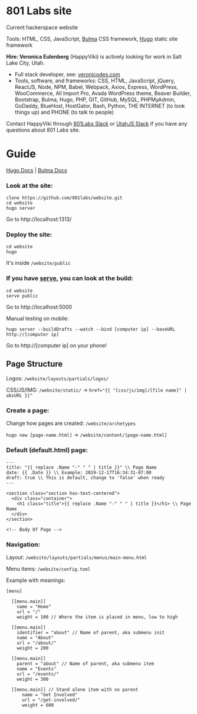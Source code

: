 # 801 Labs site
Current hackerspace website

Tools: HTML, CSS, JavaScript, [Bulma](https://bulma.io/) CSS framework, [Hugo](https://gohugo.io/) static site framework

__Hire: Veronica Eulenberg__ (HappyViki) is actively looking for work in Salt Lake City, Utah.
- Full stack developer, see: [veronicodes.com](https://veronicodes.com/)
- Tools, software, and frameworks: CSS, HTML, JavaScript, jQuery, ReactJS, Node, NPM, Babel, Webpack, Axios, Express, WordPress, WooCommerce, All Import Pro, Avada WordPress theme, Beaver Builder, Bootstrap, Bulma, Hugo, PHP, GIT, GitHub, MySQL, PHPMyAdmin, GoDaddy, BlueHost, HostGator, Bash, Python, THE INTERNET (to look things up) and PHONE (to talk to people)

Contact HappyViki through [801Labs Slack](https://801labs.slack.com/team/UPKSYNM6K) or [UtahJS Slack](https://utahjavascript.slack.com/team/UMGDK7RND) if you have any questions about 801 Labs site.

# Guide

[Hugo Docs](https://gohugo.io/documentation/) | [Bulma Docs](https://bulma.io/documentation/)

### Look at the site:
```
clone https://github.com/801labs/website.git
cd website
hugo server
```
Go to http://localhost:1313/

### Deploy the site:
```
cd website
hugo
```
It's inside `/website/public`

### If you have [serve](https://www.npmjs.com/package/serve), you can look at the build:
```
cd website
serve public
```
Go to http://localhost:5000

Manual testing on mobile:
```
hugo server --buildDrafts --watch --bind [computer ip] --baseURL http://[computer ip]
```
Go to http://[computer ip] on your phone!

## Page Structure

Logos: `/website/layouts/partials/logos/`

CSS/JS/IMG: `/website/static/` -> `href="{{ "[css/js/img]/[file name]" | absURL }}"`

### Create a page:

Change how pages are created: `/website/archetypes`

`hugo new [page-name.html]` -> `/website/content/[page-name.html]`

### Default (default.html) page:
```
---
title: "{{ replace .Name "-" " " | title }}" \\ Page Name
date: {{ .Date }} \\ Example: 2019-12-17T16:34:31-07:00
draft: true \\ This is default, change to 'false' when ready
---

<section class="section has-text-centered">
  <div class="container">
    <h1 class="title">{{ replace .Name "-" " " | title }}</h1> \\ Page Name
  </div>
</section>

<!-- Body Of Page -->
```

### Navigation:
Layout: `/website/layouts/partials/menus/main-menu.html`

Menu items: `/website/config.toml`

Example with meanings:

```
[menu]

  [[menu.main]]
    name = "Home"
    url = "/"
    weight = 100 // Where the item is placed in menu, low to high

  [[menu.main]]
    identifier = "about" // Name of parent, aka submenu init
    name = "About"
    url = "/about/"
    weight = 200

  [[menu.main]]
    parent = "about" // Name of parent, aka submenu item
    name = "Events"
    url = "/events/"
    weight = 300

  [[menu.main]] // Stand alone item with no parent
      name = "Get Involved"
      url = "/get-involved/"
      weight = 600
```
